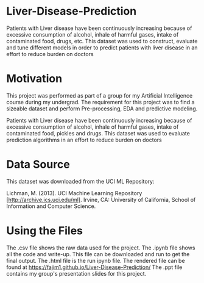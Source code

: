 # Liver-Disease-Prediction
Patients with Liver disease have been continuously increasing because of excessive consumption of alcohol, inhale of harmful gases, intake of contaminated food, drugs, etc. This dataset was used to construct, evaluate and tune different models in order to predict patients with liver disease in an effort to reduce burden on doctors


# Motivation
This project was performed as part of a group for my Artificial Intelligence course during my undergrad. The requirement for this project was to find a sizeable dataset and perform Pre-processing, EDA and predictive modeling. 

Patients with Liver disease have been continuously increasing because of excessive consumption of alcohol, inhale of harmful gases, intake of contaminated food, pickles and drugs. This dataset was used to evaluate prediction algorithms in an effort to reduce burden on doctors

# Data Source

This dataset was downloaded from the UCI ML Repository:

Lichman, M. (2013). UCI Machine Learning Repository [http://archive.ics.uci.edu/ml]. Irvine, CA: University of California, School of Information and Computer Science.

# Using the Files
The .csv file shows the raw data used for the project. 
The .ipynb file shows all the code and write-up. This file can be downloaded and run to get the final output.
The .html file is the run ipynb file. The rendered file can be found at https://fajim1.github.io/Liver-Disease-Prediction/
The .ppt file contains my group's presentation slides for this project.
